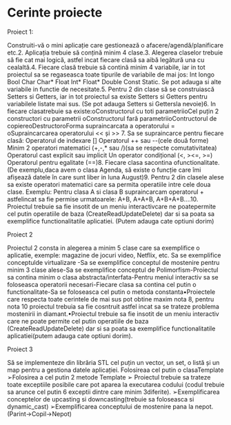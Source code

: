 # Cerinte proiecte

Proiect 1:

Construiti-vă   o   mini   aplicație   care   gestionează   o  afacere/agendă/planificare etc.2. Aplicația trebuie să conțină minim 4 clase.3. Alegerea claselor trebuie să fie cat mai logică, astfel incat fiecare clasă sa aibă legătură una cu cealaltă.4.  Fiecare  clasă trebuie  să  contină minim  4 variabile,  iar  in  tot proiectul sa se regaseasca toate tipurile de variabile de mai jos: Int longo Bool Char Char* Float Int* Float* Double Const Static. Se pot adauga si alte variabile in functie de necesitate.5. Pentru 2 din clase să se construiască Setters si Getters, iar in tot proiectul  sa  existe Setters  si  Getters  pentru  variabilele  listate  mai sus. (Se pot adauga  Setters si Gettersla nevoie)6. In fiecare clasatrebuie sa existe:oConstructorul cu toti parametriioCel puțin 2 constructori cu parametrii oConstructorul fară parametriioContructorul de copiereoDestructoroForma supraincarcata a operatorului =
oSupraincarcarea operatorului << și >> 7. Sa se supraincarce pentru fiecare clasă: Operatorul de indexare [] Operatorul ++ sau --(cele două forme) Minim  2  operatori  matematici  (+,-,*  sau  /)(sa  se  respecte comutativitatea) Operatorul cast explicit sau implicit Un operator condițional (<, ><=, >=) Operatorul pentru egalitate (==)8.  Fiecare  clasa sacontina  ofunctionalitate.  (De  exemplu,daca avem o clasa Agenda, să existe o funcție care îmi afișează datele în care sunt liber in luna August)9. Pentru 2 din clasele alese sa existe operatori matematici care sa permita operatiile intre cele doua clase. Exemplu:  Pentru  clasa  A  si  clasa  B    supraincarcam  operatorul  + astfelincat    sa    fie    permise urmatoarele:    A+B,    A+A+B, A+B+A+B....10.  Proiectul trebuie  sa  fie insotit  de  un  meniu  interactivcare ne poatepermite cel putin operatiile de baza (CreateReadUpdateDelete)    dar    si    sa poata    sa    exemplifice functionalitatile aplicatiei. (Putem adauga cate optiuni dorim) 

Proiect 2

Proiectul 2 consta in alegerea a minim 5 clase care sa exemplifice o aplicatie, exemple: magazine de jocuri video, Netflix, etc.
Sa se exemplifice conceptulde virtualizare
-Sa se exemplifice conceptul de mostenire pentru  minim 3 clase alese-Sa se exemplifice conceptul de Polimorfism-Proiectul sa contina minim o clasa abstracta/interfata-Pentru meniul interactiv sa se foloseasca operatorii necesari-Fiecare clasa sa contina cel putin o functionalitate-Sa se foloseasca cel putin o metoda constanta•Proiectele care respecta toate cerintele de mai sus pot obtine maxim nota 8, pentru nota 10 proiectul trebuia sa fie cosntruit astfel incat sa se trateze problema mostenirii in diamant.•Proiectul trebuie sa fie insotit de un meniu interactiv care ne poate permite cel putin operatiile de baza (CreateReadUpdateDelete) dar si sa poata sa exemplifice functionalitatile aplicatiei(putem adauga cate optiuni dorim).

Proiect 3

Să se implementeze din librăria STL cel puțin un vector, un set, o listă și un map pentru a gestiona datele aplicației.
Folosireaa cel putin o clasaTemplate ➢Folosirea a cel putin 2 metode Template ➢ Proiectul trebuie sa trateze toate exceptiile posibile care pot aparea la executarea codului (codul trebuie sa arunce cel putin 6 exceptii dintre care minim 3diferite). ➢Exemplificarea conceptelor de upcasting si downcasting(trebuie sa foloseasca si dynamic_cast) ➢Exemplificarea conceptului de mostenire pana la nepot. (Parint->Copil->Nepot)
